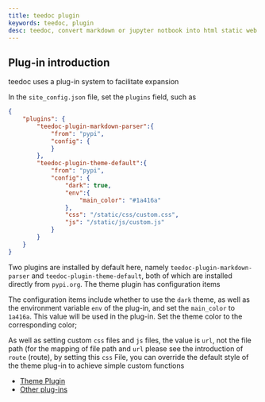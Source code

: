 ```yaml
---
title: teedoc plugin
keywords: teedoc, plugin
desc: teedoc, convert markdown or jupyter notbook into html static web pages, introduce teedoc plug-ins
---
```



## Plug-in introduction

teedoc uses a plug-in system to facilitate expansion


In the `site_config.json` file, set the `plugins` field, such as
```json
{
    "plugins": {
        "teedoc-plugin-markdown-parser":{
            "from": "pypi",
            "config": {
            }
        },
        "teedoc-plugin-theme-default":{
            "from": "pypi",
            "config": {
                "dark": true,
                "env":{
                    "main_color": "#1a416a"
                },
                "css": "/static/css/custom.css",
                "js": "/static/js/custom.js"
            }
        }
    }
}
```

Two plugins are installed by default here, namely `teedoc-plugin-markdown-parser` and `teedoc-plugin-theme-default`, both of which are installed directly from `pypi.org`. The theme plugin has configuration items

The configuration items include whether to use the `dark` theme, as well as the environment variable `env` of the plug-in, and set the `main_color` to `1a416a`. This value will be used in the plug-in. Set the theme color to the corresponding color;

As well as setting custom `css` files and `js` files, the value is `url`, not the file path (for the mapping of file path and `url` please see the introduction of `route` (route), by setting this `css` File, you can override the default style of the theme plug-in to achieve simple custom functions


* [Theme Plugin](./themes.md)
* [Other plug-ins](./others.md)
